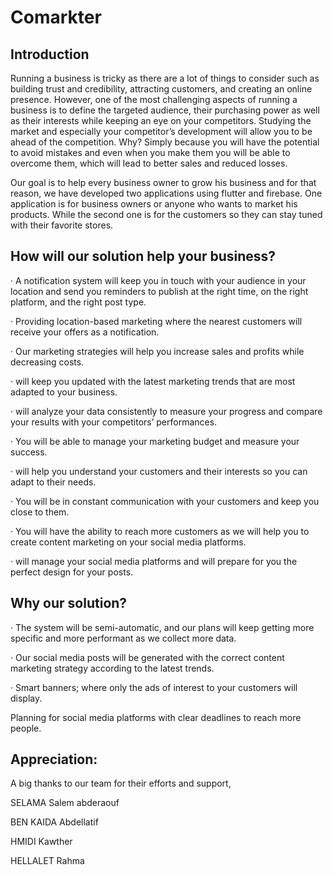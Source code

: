 # Comarkter

## Introduction 

Running a business is tricky as there are a lot of things to consider such as building trust and credibility, attracting customers, and creating an online presence. However, one of the most challenging aspects of running a business is to define the targeted audience, their purchasing power as well as their interests while keeping an eye on your competitors. Studying the market and especially your competitor’s development will allow you to be ahead of the competition. Why? Simply because you will have the potential to avoid mistakes and even when you make them you will be able to overcome them, which will lead to better sales and reduced losses. 

Our goal is to help every business owner to grow his business and for that reason, we have developed two applications using flutter and firebase. One application is for business owners or anyone who wants to market his products. While the second one is for the customers so they can stay tuned with their favorite stores.

## How will our solution help your business?

· A notification system will keep you in touch with your audience in your location and send you reminders to publish at the right time, on the right platform, and the right post type.

· Providing location-based marketing where the nearest customers will receive your offers as a notification. 

· Our marketing strategies will help you increase sales and profits while decreasing costs.

· will keep you updated with the latest marketing trends that are most adapted to your business.

· will analyze your data consistently to measure your progress and compare your results with your competitors’ performances.

· You will be able to manage your marketing budget and measure your success.

· will help you understand your customers and their interests so you can adapt to their needs.

· You will be in constant communication with your customers and keep you close to them.

· You will have the ability to reach more customers as we will help you to create content marketing on your social media platforms.

· will manage your social media platforms and will prepare for you the perfect design for your posts.

## Why our solution?

· The system will be semi-automatic, and our plans will keep getting more specific and more performant as we collect more data. 

· Our social media posts will be generated with the correct content marketing strategy according to the latest trends. 

· Smart banners; where only the ads of interest to your customers will display. 

Planning for social media platforms with clear deadlines to reach more people.

## Appreciation:

A big thanks to our team for their efforts and support, 

SELAMA Salem abderaouf 

BEN KAIDA Abdellatif 

HMIDI Kawther 

HELLALET Rahma

